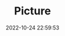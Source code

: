 ---
weight: 1
images:
- /images/edited/29.jpeg
title: Picture
date: 2022-10-24 22:59:53
tags:
- luminar
- work
---